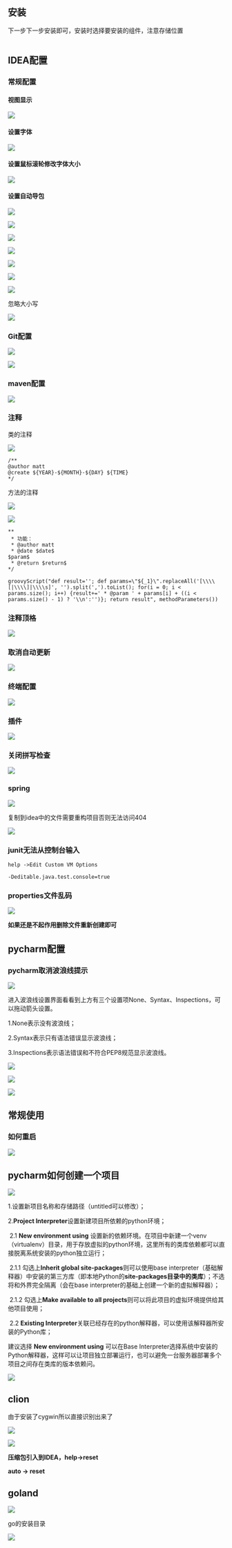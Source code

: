 ## 安装



下一步下一步安装即可，安装时选择要安装的组件，注意存储位置



```

```

## IDEA配置

### 常规配置

#### 视图显示

![](https://raw.githubusercontent.com/matt17du/img/main/img/20210108151532.png)



#### 设置字体

![](https://raw.githubusercontent.com/matt17du/img/main/img/20210108151642.png)



#### 设置鼠标滚轮修改字体大小

![](https://raw.githubusercontent.com/matt17du/img/main/img/20210108151755.png)



#### 设置自动导包

![](https://raw.githubusercontent.com/matt17du/img/main/img/20210108152055.png)





![](https://raw.githubusercontent.com/matt17du/img/main/img/20210108152210.png)





![](https://raw.githubusercontent.com/matt17du/img/main/img/20210108152315.png)



![](https://raw.githubusercontent.com/matt17du/img/main/img/20210108152413.png)





![](https://raw.githubusercontent.com/matt17du/img/main/img/20210108152631.png)







![](https://raw.githubusercontent.com/matt17du/img/main/img/20210108152743.png)







![](https://raw.githubusercontent.com/matt17du/img/main/img/20210108152848.png)



忽略大小写

![](https://raw.githubusercontent.com/matt17du/img/main/img/20201228143742.png)



### Git配置

![](https://raw.githubusercontent.com/matt17du/img/main/img/20210108153027.png)





![](https://raw.githubusercontent.com/matt17du/img/main/img/20210108153153.png)



### maven配置

![](https://raw.githubusercontent.com/matt17du/img/main/img/20210108153447.png)





### **注释**

类的注释

![](https://raw.githubusercontent.com/matt17du/img/main/img/20210108161320.png)





```
/** 
@author matt 
@create ${YEAR}-${MONTH}-${DAY} ${TIME} 
*/
```

方法的注释



![](https://raw.githubusercontent.com/matt17du/img/main/img/20210108161611.png)





![](https://raw.githubusercontent.com/matt17du/img/main/img/20210108161502.png)





```
**
 * 功能：
 * @author matt
 * @date $date$
$param$
 * @return $return$
*/
```



```
groovyScript("def result=''; def params=\"${_1}\".replaceAll('[\\\\[|\\\\]|\\\\s]', '').split(',').toList(); for(i = 0; i < params.size(); i++) {result+=' * @param ' + params[i] + ((i < params.size() - 1) ? '\\n':'')}; return result", methodParameters()) 
```



### **注释顶格**

![](https://raw.githubusercontent.com/matt17du/img/main/img/20210109161331.png)





### 取消自动更新

![](https://raw.githubusercontent.com/matt17du/img/main/img/20210108153327.png)





### 终端配置



![](https://raw.githubusercontent.com/matt17du/img/main/img/20201227194012.png)



### 插件

![](https://raw.githubusercontent.com/matt17du/img/main/img/20210108154345.png)



### 关闭拼写检查

![](https://raw.githubusercontent.com/matt17du/img/main/img/20210112143609.png)





### spring

![](https://raw.githubusercontent.com/matt17du/img/main/img/20210108162349.png)



复制到idea中的文件需要重构项目否则无法访问404

![](https://raw.githubusercontent.com/matt17du/img/main/img/20210108175428.png)





### junit无法从控制台输入

```
help ->Edit Custom VM Options

-Deditable.java.test.console=true
```



### **properties文件乱码**

![](https://raw.githubusercontent.com/matt17du/img/main/img/20210501112734.png)



**如果还是不起作用删除文件重新创建即可**









## pycharm配置



### pycharm取消波浪线提示



![](https://raw.githubusercontent.com/matt17du/img/main/img/20210106223216.png)





进入波浪线设置界面看看到上方有三个设置项None、Syntax、Inspections，可以拖动箭头设置。

1.None表示没有波浪线；

2.Syntax表示只有语法错误显示波浪线；

3.Inspections表示语法错误和不符合PEP8规范显示波浪线。







![](https://raw.githubusercontent.com/matt17du/img/main/img/20210107001328.png)





![](https://raw.githubusercontent.com/matt17du/img/main/img/20210107001418.png)





![](https://raw.githubusercontent.com/matt17du/img/main/img/20210107001646.png)





## 常规使用

### 如何重启

![](https://raw.githubusercontent.com/matt17du/img/main/img/20210319231913.png)



## pycharm如何创建一个项目



![](https://raw.githubusercontent.com/matt17du/img/main/img/20201227233243.png)



1.设置新项目名称和存储路径（untitled可以修改）；

2.**Project Interpreter**设置新建项目所依赖的python环境；

​	2.1 **New environment using** 设置新的依赖环境。在项目中新建一个venv（virtualenv）目录，用于存放虚拟的python环境，这里所有的类库依赖都可以直接脱离系统安装的python独立运行；

​		2.1.1 勾选上**Inherit global site-packages**则可以使用base interpreter（基础解释器）中安装的第三方库（即本地Python的**site-packages目录中的类库**）；不选将和外界完全隔离（会在base interpreter的基础上创建一个新的虚拟解释器）；

​		2.1.2 勾选上**Make available to all projects**则可以将此项目的虚拟环境提供给其他项目使用；

​	2.2 **Existing Interpreter**关联已经存在的python解释器，可以使用该解释器所安装的Python库；

建议选择 **New environment using** 可以在Base Interpreter选择系统中安装的Python解释器，这样可以让项目独立部署运行，也可以避免一台服务器部署多个项目之间存在类库的版本依赖问。





![](https://raw.githubusercontent.com/matt17du/img/main/img/20210107004019.png)





## clion

由于安装了cygwin所以直接识别出来了





![](https://raw.githubusercontent.com/matt17du/img/main/img/20210320210246.png)





![](https://raw.githubusercontent.com/matt17du/img/main/img/20210320210538.png)







**压缩包引入到IDEA，help->reset**

**auto -> reset**





## goland



![](https://raw.githubusercontent.com/matt17du/img/main/img/20210420155953.png)



go的安装目录



![](https://raw.githubusercontent.com/matt17du/img/main/img/20210420160034.png)